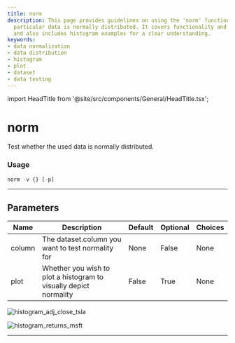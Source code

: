 ```yaml
---
title: norm
description: This page provides guidelines on using the 'norm' function to test whether
  particular data is normally distributed. It covers functionality and parameter description,
  and also includes histogram examples for a clear understanding.
keywords:
- data normalization
- data distribution
- histogram
- plot
- dataset
- data testing
---
```


import HeadTitle from '@site/src/components/General/HeadTitle.tsx';

<HeadTitle title="norm - Econometrics - Reference | OpenBB Terminal Docs" />

# norm

Test whether the used data is normally distributed.

### Usage

```python
norm -v {} [-p]
```

---

## Parameters

| Name | Description | Default | Optional | Choices |
| ---- | ----------- | ------- | -------- | ------- |
| column | The dataset.column you want to test normality for | None | False | None |
| plot | Whether you wish to plot a histogram to visually depict normality | False | True | None |

![histogram_adj_close_tsla](https://user-images.githubusercontent.com/46355364/155514663-90cb210a-002a-49fe-b7d3-29d9f2aeb5ac.png)

![histogram_returns_msft](https://user-images.githubusercontent.com/46355364/155514702-f46da473-b340-4d68-b31e-f96606c4ed00.png)

---
